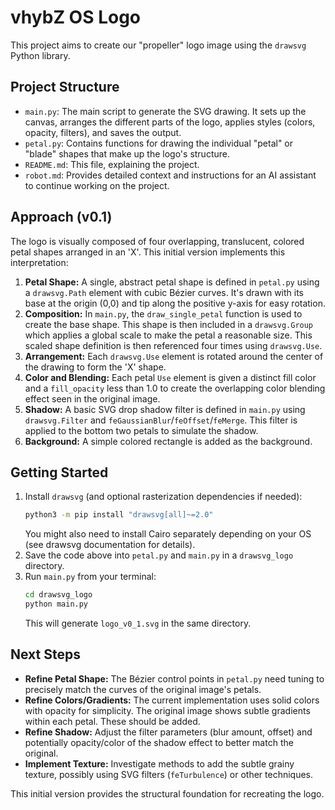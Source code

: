 # vhybZ OS Logo

This project aims to create our "propeller" logo image using the `drawsvg` Python library.

## Project Structure

*   `main.py`: The main script to generate the SVG drawing. It sets up the canvas, arranges the different parts of the logo, applies styles (colors, opacity, filters), and saves the output.
*   `petal.py`: Contains functions for drawing the individual "petal" or "blade" shapes that make up the logo's structure.
*   `README.md`: This file, explaining the project.
*   `robot.md`: Provides detailed context and instructions for an AI assistant to continue working on the project.

## Approach (v0.1)

The logo is visually composed of four overlapping, translucent, colored petal shapes arranged in an 'X'. This initial version implements this interpretation:

1.  **Petal Shape:** A single, abstract petal shape is defined in `petal.py` using a `drawsvg.Path` element with cubic Bézier curves. It's drawn with its base at the origin (0,0) and tip along the positive y-axis for easy rotation.
2.  **Composition:** In `main.py`, the `draw_single_petal` function is used to create the base shape. This shape is then included in a `drawsvg.Group` which applies a global scale to make the petal a reasonable size. This scaled shape definition is then referenced four times using `drawsvg.Use`.
3.  **Arrangement:** Each `drawsvg.Use` element is rotated around the center of the drawing to form the 'X' shape.
4.  **Color and Blending:** Each petal `Use` element is given a distinct fill color and a `fill_opacity` less than 1.0 to create the overlapping color blending effect seen in the original image.
5.  **Shadow:** A basic SVG drop shadow filter is defined in `main.py` using `drawsvg.Filter` and `feGaussianBlur`/`feOffset`/`feMerge`. This filter is applied to the bottom two petals to simulate the shadow.
6.  **Background:** A simple colored rectangle is added as the background.

## Getting Started

1.  Install `drawsvg` (and optional rasterization dependencies if needed):
    ```bash
    python3 -m pip install "drawsvg[all]~=2.0"
    ```
    You might also need to install Cairo separately depending on your OS (see drawsvg documentation for details).
2.  Save the code above into `petal.py` and `main.py` in a `drawsvg_logo` directory.
3.  Run `main.py` from your terminal:
    ```bash
    cd drawsvg_logo
    python main.py
    ```
    This will generate `logo_v0_1.svg` in the same directory.

## Next Steps

*   **Refine Petal Shape:** The Bézier control points in `petal.py` need tuning to precisely match the curves of the original image's petals.
*   **Refine Colors/Gradients:** The current implementation uses solid colors with opacity for simplicity. The original image shows subtle gradients within each petal. These should be added.
*   **Refine Shadow:** Adjust the filter parameters (blur amount, offset) and potentially opacity/color of the shadow effect to better match the original.
*   **Implement Texture:** Investigate methods to add the subtle grainy texture, possibly using SVG filters (`feTurbulence`) or other techniques.

This initial version provides the structural foundation for recreating the logo.

